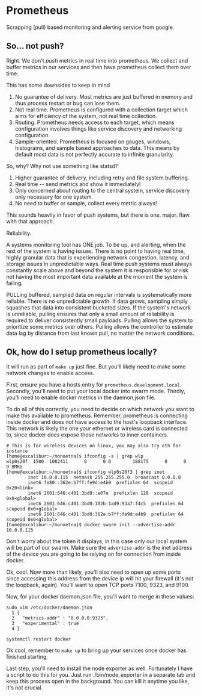 # Prometheus

Scrapping (pull) based monitoring and alerting service from google.

## So... not push?

Right.  We don't _push_ metrics in real time into prometheus.  We collect and buffer metrics in our services and then have
prometheus collect them over time.

This has some downsides to keep in mind

1.  No guarantee of delivery.  Most metrics are just buffered in memory and thus process restart or bug can lose them.
2.  Not real time.  Prometheus is configured with a collection target which aims for efficiency of the system, not real time collection.
3.  Routing.  Prometheus needs access to each target, which means configuration involves things like service discovery and networking configuration.
4.  Sample-oriented.  Prometheus is focused on gauges, windows, histograms, and sample based approaches to data.  This means by default most data is not perfectly accurate to infinite granularity.

So, why?  Why not use something like statsd?

1.  Higher guarantee of delivery, including retry and file system buffering.
2.  Real time -- send metrics and show it immediately!
3.  Only concerned about routing to the central system, service discovery only necessary for one system.
4.  No need to buffer or sample, collect every metric always!

This sounds heavily in favor of push systems, but there is one.  major.  flaw.  with that approach.

Reliability.

A systems monitoring tool has ONE job.  To be up, and alerting, when the rest of the system is having issues.
There is no point to having real time, highly granular data that is experiencing network congestion, latency, 
and storage issues in unpredictable ways.  Real time push systems must always constantly scale above and beyond the
system it is responsible for or risk not having the most important data available at the moment the system is failing.

PULLing buffered, sampled data on regular intervals is systematically more reliable.  There is no unpredictable growth.
If data grows, sampling simply squashes that data into consistent bucketed sizes.  If the system's network is unreliable,
pulling ensures that only a small amount of reliability is required to deliver consistently small payloads.  Pulling
allows the system to prioritize some metrics over others.  Pulling allows the controller to estimate data lag by distance
from last known pull, no matter the network conditions.

## Ok, how do I setup prometheus locally?

It will run as part of `make up` just fine.  But you'll likely need to make some network changes to enable access.

First, ensure you have a hosts entry for `prometheus.development.local`.  Secondly, you'll need to put your local docker
into swarm mode.  Thirdly, you'll need to enable docker metrics in the daemon.json file.

To do all of this correctly, you need to decide on which network you want to make this available to prometheus.  Remember,
prometheus is connecting inside docker and does not have access to the host's loopback interface.  This network is likely
the one your ethernet or wireless card is connected to, since docker does expose those networks to inner containers.



```
# This is for wireless devices on linux, you may also try eth for instance
[home@excalibur:~/monoetna]$ ifconfig -s | grep wlp
wlp0s20f  1500  1082411      0      0 0        188175      0      0      0 BMRU
[home@excalibur:~/monoetna]$ ifconfig wlp0s20f3 | grep inet
        inet 10.0.0.115  netmask 255.255.255.0  broadcast 0.0.0.0
        inet6 fe80::362e:b7ff:fe9d:e4b9  prefixlen 64  scopeid 0x20<link>
        inet6 2601:646:c401:3bd0::e07e  prefixlen 128  scopeid 0x0<global>
        inet6 2601:646:c401:3bd0:102b:1ad9:93a7:f4c5  prefixlen 64  scopeid 0x0<global>
        inet6 2601:646:c401:3bd0:362e:b7ff:fe9d:e4b9  prefixlen 64  scopeid 0x0<global>
[home@excalibur:~/monoetna]$ docker swarm init --advertise-addr 10.0.0.115
```

Don't worry about the token it displays, in this case only our local system will be part of our swarm.  Make sure
the `advertise-addr` is the inet address of the device you are going to be relying on for connection from inside docker.

Ok, cool.  Now more than likely, you'll also need to open up some ports since accessing this address from the device
ip will hit your firewall (it's not the loopback, again).  You'll want to open TCP ports 7100, 9323, and 9100.

Now, for your docker daemon.json file, you'll want to merge in these values:

```
sudo vim /etc/docker/daemon.json
  1 {
  2   "metrics-addr" : "0.0.0.0:9323",
  3   "experimental" : true
  4 }
  
systemctl restart docker
```

Ok cool, remember to `make up` to bring up your services once docker has finished starting.

Last step, you'll need to install the node exporter as well.  Fortunately I have a script to do this for you.
Just run ./bin/node_exporter in a separate tab and keep this process open in the background.  You can kill it anytime
you like, it's not crucial.
